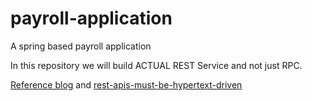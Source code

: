 # payroll-application
A spring based payroll application

In this repository we will build ACTUAL REST Service and not just RPC.


[Reference blog](https://spring.io/guides/tutorials/rest/) and [rest-apis-must-be-hypertext-driven](https://roy.gbiv.com/untangled/2008/rest-apis-must-be-hypertext-driven)
